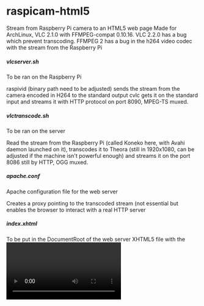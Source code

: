 # raspicam-html5

Stream from Raspberry Pi camera to an HTML5 web page
Made for ArchLinux, VLC 2.1.0 with FFMPEG-compat 0.10.16.
VLC 2.2.0 has a bug which prevent transcoding.
FFMPEG 2 has a bug in the h264 video codec with the stream from the Raspberry Pi

##### vlcserver.sh
To be ran on the Raspberry Pi

raspivid (binary path need to be adjusted) sends the stream from the camera encoded in H264 to the standard output
cvlc gets it on the standard input and streams it with HTTP protocol on port 8090, MPEG-TS muxed.

##### vlctranscode.sh
To be ran on the server

Read the stream from the Raspberry Pi (called Koneko here, with Avahi daemon launched on it), transcodes it to Theora (still in 1920x1080, can be adjusted if the machine isn't powerful enough) and streams it on the port 8086 still by HTTP, OGG muxed.

##### apache.conf
Apache configuration file for the web server

Creates a proxy pointing to the transcoded stream (not essential but enables the browser to interact with a real HTTP server

##### index.xhtml
To be put in the DocumentRoot of the web server
XHTML5 file with the <video> tag pointing to the Apache proxy at http://localhost/cam1 (URL needs to be adjusted)
